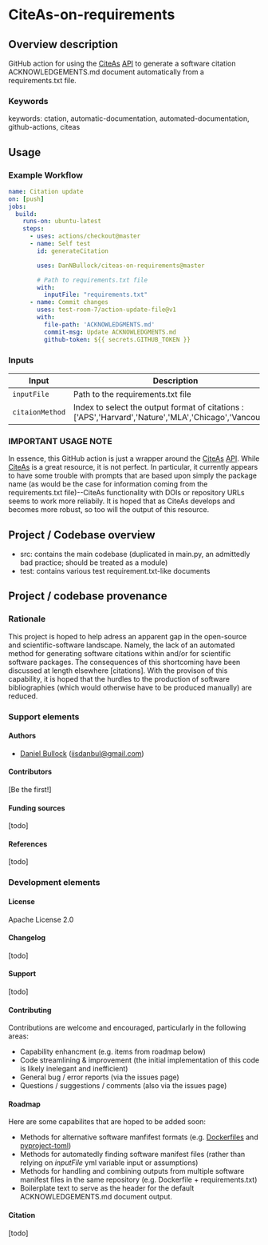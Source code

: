 # CiteAs-on-requirements

## Overview description

GitHub action for using the [CiteAs](https://citeas.org/) [API](https://citeas.org/api) to generate a software citation ACKNOWLEDGEMENTS.md document automatically from a requirements.txt file.

### Keywords

keywords: ctation, automatic-documentation, automated-documentation, github-actions, citeas

## Usage

### Example Workflow

```yaml
name: Citation update
on: [push]
jobs:
  build:
    runs-on: ubuntu-latest
    steps:
      - uses: actions/checkout@master
      - name: Self test
        id: generateCitation

        uses: DanNBullock/citeas-on-requirements@master

        # Path to requirements.txt file
        with:
          inputFile: "requirements.txt"
      - name: Commit changes
        uses: test-room-7/action-update-file@v1
        with:
          file-path: 'ACKNOWLEDGMENTS.md'
          commit-msg: Update ACKNOWLEDGMENTS.md
          github-token: ${{ secrets.GITHUB_TOKEN }}
```

### Inputs

| Input                                             | Description                                        |Default                                        |
|------------------------------------------------------|-----------------------------------------------|-----------------------------------------------|
| `inputFile`  | Path to the requirements.txt file    |  "requirements.txt"
| `citaionMethod`  | Index to select the output format of citations : ['APS','Harvard','Nature','MLA','Chicago','Vancouver']    | [not yet implemented] |

### IMPORTANT USAGE NOTE

In essence, this GitHub action is just a wrapper around the [CiteAs](https://citeas.org/) [API](https://citeas.org/api).  While [CiteAs](https://citeas.org/) is a great resource, it is not perfect.  In particular, it currently appears to have some trouble with prompts that are based upon simply the package name (as would be the case for information coming from the requirements.txt file)--CiteAs functionality with DOIs or repository URLs seems to work more reliabily.  It is hoped that as CiteAs develops and becomes more robust, so too will the output of this resource.


## Project / Codebase overview

- src: contains the main codebase (duplicated in main.py, an admittedly bad practice; should be treated as a module)
- test: contains various test requirement.txt-like documents

## Project / codebase provenance

### Rationale

This project is hoped to help adress an apparent gap in the open-source and scientific-software landscape.  Namely, the lack of an automated method for generating software citations within and/or for scientific software packages.  The consequences of this shortcoming have been discussed at length elsewhere [citations].  With the provison of this capability, it is hoped that the hurdles to the production of software bibliographies (which would otherwise have to be produced manually) are reduced.

### Support elements

#### Authors

- [Daniel Bullock](https://github.com/DanNBullock) (iisdanbul@gmail.com)

#### Contributors

[Be the first!]

#### Funding sources

[todo]

#### References

[todo]

### Development elements

#### License

Apache License 2.0

#### Changelog

[todo]

#### Support

[todo]

#### Contributing

Contributions are welcome and encouraged, particularly in the following areas:

- Capability enhancment (e.g. items from roadmap below)
- Code streamlining & improvement (the initial implementation of this code is likely inelegant and inefficient)
- General bug / error reports (via the issues page)
- Questions / suggestions / comments (also via the issues page)

#### Roadmap

Here are some capabilites that are hoped to be added soon:
- Methods for alternative software manfifest formats (e.g. [Dockerfiles](https://github.com/DanNBullock/citeas-on-requirements/issues/3) and [pyproject-toml](https://github.com/DanNBullock/citeas-on-requirements/issues/2))
- Methods for automatedly finding software manifest files (rather than relying on _inputFile_ yml variable input or assumptions)
- Methods for handling and combining outputs from multiple software manifest files in the same repository (e.g. Dockerfile + requirements.txt)
- Boilerplate text to serve as the header for the default ACKNOWLEDGEMENTS.md document output.

#### Citation

[todo]
